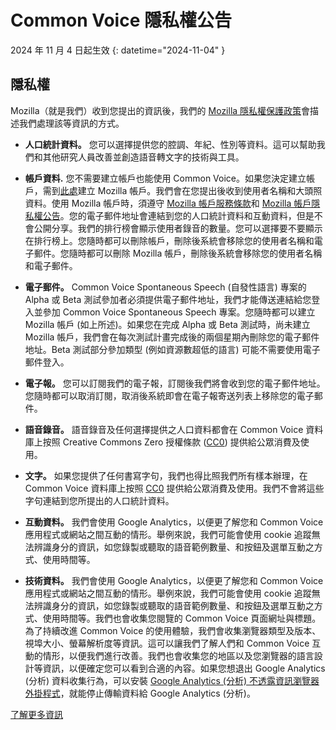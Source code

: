# Common Voice 隱私權公告 

2024 年 11 月 4 日起生效 {: datetime="2024-11-04" }

## 隱私權

Mozilla（就是我們）收到您提出的資訊後，我們的 [Mozilla 隱私權保護政策](https://www.mozilla.org/privacy)會描述我們處理該等資訊的方式。

* **人口統計資料。** 您可以選擇提供您的腔調、年紀、性別等資料。這可以幫助我們和其他研究人員改善並創造語音轉文字的技術與工具。

* **帳戶資料.** 您不需要建立帳戶也能使用 Common Voice。如果您決定建立帳戶，需到[此處](https://commonvoice.mozilla.org/login)建立 Mozilla 帳戶。我們會在您提出後收到使用者名稱和大頭照資料。使用 Mozilla 帳戶時，須遵守 [Mozilla 帳戶服務條款](https://www.mozilla.org/about/legal/terms/services/)和 [Mozilla 帳戶隱私權公告](https://www.mozilla.org/privacy/mozilla-accounts/)。您的電子郵件地址會連結到您的人口統計資料和互動資料，但是不會公開分享。我們的排行榜會顯示使用者錄音的數量。您可以選擇要不要顯示在排行榜上。您隨時都可以刪除帳戶，刪除後系統會移除您的使用者名稱和電子郵件。您隨時都可以刪除 Mozilla 帳戶，刪除後系統會移除您的使用者名稱和電子郵件。

* **電子郵件。** Common Voice Spontaneous Speech (自發性語言) 專案的 Alpha 或 Beta 測試參加者必須提供電子郵件地址，我們才能傳送連結給您登入並參加 Common Voice Spontaneous Speech 專案。您隨時都可以建立 Mozilla 帳戶 (如上所述)。如果您在完成 Alpha 或 Beta 測試時，尚未建立 Mozilla 帳戶，我們會在每次測試計畫完成後的兩個星期內刪除您的電子郵件地址。Beta 測試部分參加類型 (例如資源數超低的語言) 可能不需要使用電子郵件登入。

* **電子報。** 您可以訂閱我們的電子報，訂閱後我們將會收到您的電子郵件地址。您隨時都可以取消訂閱，取消後系統即會在電子報寄送列表上移除您的電子郵件。

* **語音錄音。** 語音錄音及任何選擇提供之人口資料都會在 Common Voice 資料庫上按照 Creative Commons Zero 授權條款 ([CC0](https://creativecommons.org/publicdomain/zero/1.0/)) 提供給公眾消費及使用。

* **文字。** 如果您提供了任何書寫字句，我們也得比照我們所有樣本辦理，在 Common Voice 資料庫上按照 [CC0](https://creativecommons.org/publicdomain/zero/1.0/) 提供給公眾消費及使用。我們不會將這些字句連結到您所提出的人口統計資料。

* **互動資料。** 我們會使用 Google Analytics，以便更了解您和 Common Voice 應用程式或網站之間互動的情形。舉例來說，我們可能會使用 cookie 追蹤無法辨識身分的資訊，如您錄製或聽取的語音範例數量、和按鈕及選單互動之方式、使用時間等。

* **技術資料。** 我們會使用 Google Analytics，以便更了解您和 Common Voice 應用程式或網站之間互動的情形。舉例來說，我們可能會使用 cookie 追蹤無法辨識身分的資訊，如您錄製或聽取的語音範例數量、和按鈕及選單互動之方式、使用時間等。我們也會收集您閱覽的 Common Voice 頁面網址與標題。為了持續改進 Common Voice 的使用體驗，我們會收集瀏覽器類型及版本、視埠大小、螢幕解析度等資訊。這可以讓我們了解人們和 Common Voice 互動的情形，以便我們進行改善。我們也會收集您的地區以及您瀏覽器的語言設計等資訊，以便確定您可以看到合適的內容。如果您想退出 Google Analytics (分析) 資料收集行為，可以安裝 [Google Analytics (分析) 不透露資訊瀏覽器外掛程式](https://tools.google.com/dlpage/gaoptout)，就能停止傳輸資料給 Google Analytics (分析)。 

[了解更多資訊](https://github.com/common-voice/common-voice/blob/main/docs/data_dictionary.md)


